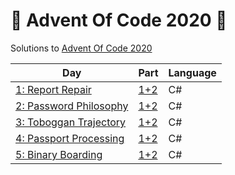 # 🎄 Advent Of Code 2020 🎄

Solutions to [Advent Of Code 2020](https://adventofcode.com/2020)

| Day | Part | Language |
|-----|------|----------|
|[1: Report Repair](https://adventofcode.com/2020/day/1)|[1+2](/puzzle1/Program.cs)|C#
|[2: Password Philosophy](https://adventofcode.com/2020/day/2)|[1+2](/puzzle2/Program.cs)|C#
|[3: Toboggan Trajectory](https://adventofcode.com/2020/day/3)|[1+2](/puzzle3/Program.cs)|C#
|[4: Passport Processing](https://adventofcode.com/2020/day/4)|[1+2](/puzzle4/Program.cs)|C#
|[5: Binary Boarding](https://adventofcode.com/2020/day/5)|[1+2](/puzzle5/Program.cs)|C#
